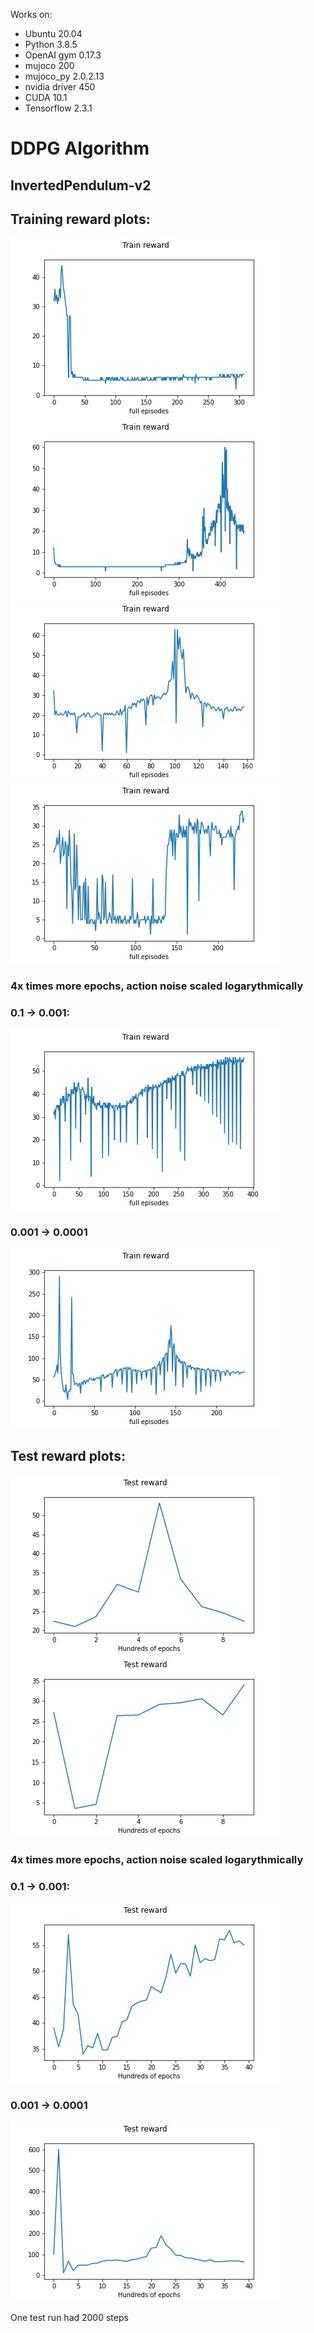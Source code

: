 Works on:
- Ubuntu 20.04
- Python 3.8.5
- OpenAI gym 0.17.3
- mujoco 200
- mujoco_py 2.0.2.13
- nvidia driver 450
- CUDA 10.1
- Tensorflow 2.3.1

# DDPG Algorithm
## InvertedPendulum-v2
## Training reward plots:

![](imgs/train_reward1.jpg)
![](imgs/train_reward2.jpg)
![](imgs/train_reward3.jpg)
![](imgs/train_reward4.jpg)


### 4x times more epochs, action noise scaled logarythmically
### 0.1 -> 0.001:
![](imgs/train_reward_lognoise_1.jpg)

### 0.001 -> 0.0001
![](imgs/train_reward_lognoise_2.jpg)

## Test reward plots:

![](imgs/test_reward1.jpg)
![](imgs/test_reward2.jpg)

### 4x times more epochs, action noise scaled logarythmically
### 0.1 -> 0.001:
![](imgs/test_reward_lognoise_1.jpg)

### 0.001 -> 0.0001
![](imgs/test_reward_lognoise_2.jpg)

One test run had 2000 steps
